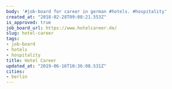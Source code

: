```yaml
---
body: '#job-board for career in german #hotels. #hospitality'
created_at: "2018-02-28T09:08:21.553Z"
is_approved: true
job_board_url: https://www.hotelcareer.de/
slug: hotel-career
tags:
- job-board
- hotels
- hospitality
title: Hotel Career
updated_at: "2019-06-16T10:36:08.531Z"
cities:
- berlin
---
```

